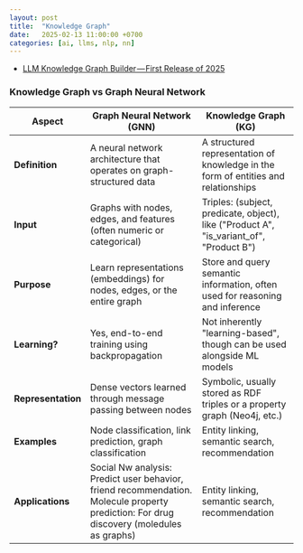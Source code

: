 ```yaml
---
layout: post
title:  "Knowledge Graph"
date:   2025-02-13 11:00:00 +0700
categories: [ai, llms, nlp, nn]
---
```


- [LLM Knowledge Graph Builder — First Release of 2025](https://neo4j.com/developer-blog/knowledge-graph-builder-first/)

### Knowledge Graph vs Graph Neural Network
| Aspect             | **Graph Neural Network (GNN)**                                           | **Knowledge Graph (KG)**                                                                  |
| ------------------ | ------------------------------------------------------------------------ | ----------------------------------------------------------------------------------------- |
| **Definition**     | A neural network architecture that operates on graph-structured data     | A structured representation of knowledge in the form of entities and relationships        |
| **Input**          | Graphs with nodes, edges, and features (often numeric or categorical)    | Triples: (subject, predicate, object), like ("Product A", "is\_variant\_of", "Product B") |
| **Purpose**        | Learn representations (embeddings) for nodes, edges, or the entire graph | Store and query semantic information, often used for reasoning and inference              |
| **Learning?**      | Yes, end-to-end training using backpropagation                           | Not inherently "learning-based", though can be used alongside ML models                   |
| **Representation** | Dense vectors learned through message passing between nodes              | Symbolic, usually stored as RDF triples or a property graph (Neo4j, etc.)                 |
| **Examples**       | Node classification, link prediction, graph classification               | Entity linking, semantic search, recommendation                                           |
| **Applications**   | Social Nw analysis: Predict user behavior, friend recommendation. Molecule property prediction: For drug discovery (moledules as graphs)        | Entity linking, semantic search, recommendation                                           |

